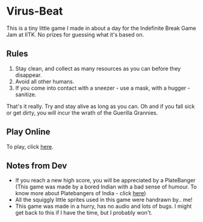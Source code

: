 # Virus-Beat
This is a tiny little game I made in about a day for the Indefinite Break Game Jam at IITK.
No prizes for guessing what it's based on.

## Rules
1. Stay clean, and collect as many resources as you can before they disappear.
2. Avoid all other humans.
3. If you come into contact with a sneezer - use a mask, with a hugger - sanitize.

That's it really. Try and stay alive as long as you can.
Oh and if you fall sick or get dirty, you will incur the wrath of the Guerilla Grannies.

## Play Online

To play, click [here](https://nidhisalian.github.io/Virus-Beat/).

## Notes from Dev
- If you reach a new high score, you will be appreciated by a PlateBanger
(This game was made by a bored Indian with a bad sense of humour.  To know more about Platebangers of India - click [here]())
- All the squiggly little sprites used in this game were handrawn by.. me!
- This game was made in a hurry, has no audio and lots of bugs. I might get back to this if I have the time, but I probably won't.


